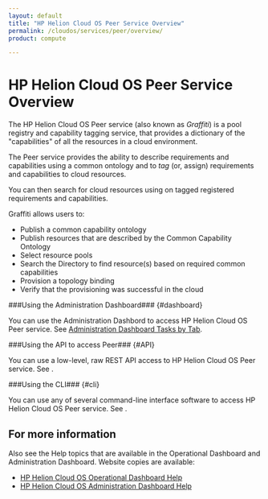 ```yaml
---
layout: default
title: "HP Helion Cloud OS Peer Service Overview"
permalink: /cloudos/services/peer/overview/
product: compute

---
```

# HP Helion Cloud OS Peer Service Overview #

<!-- modeled after HP Helion Cloud Networking Getting Started (network.getting.started.md); text from docs.hpcloud.com/cloudos/prepare/overview/ -->

The HP Helion Cloud OS Peer service (also known as *Graffiti*) is a pool registry and capability tagging service, that provides a dictionary of the "capabilities" of all the resources in a cloud environment.

The Peer service provides the ability to describe requirements and capabilities using a common ontology and to *tag* (or, assign) requirements and capabilities to cloud resources. 

You can then search for cloud resources using on tagged registered requirements and capabilities. 

Graffiti allows users to:

- Publish a common capability ontology
- Publish resources that are described by the Common Capability Ontology
- Select resource pools
- Search the Directory to find resource(s) based on required common capabilities
- Provision a topology binding
- Verify that the provisioning was successful in the cloud


###Using the Administration Dashboard### {#dashboard}

You can use the Administration Dashbord to access HP Helion Cloud OS Peer service. See [Administration Dashboard Tasks by Tab](/cloudos/manage/administration-dashboard/tasks-by-tab/).

###Using the API to access Peer### {#API}
 
You can use a low-level, raw REST API access to HP Helion Cloud OS Peer service. See .

###Using the CLI### {#cli}

You can use any of several command-line interface software to access HP Helion Cloud OS Peer service. See .


## For more information ##
Also see the Help topics that are available in the Operational Dashboard and Administration Dashboard.  Website copies are available:

* [HP Helion Cloud OS Operational Dashboard Help](/cloudos/manage/operational-dashboard/)
* [HP Helion Cloud OS Administration Dashboard Help](/cloudos/manage/administration-dashboard/)
